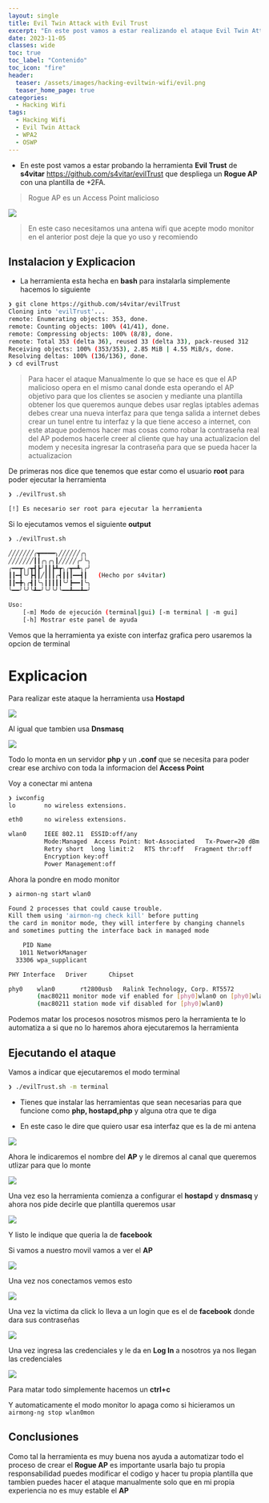 ```yaml
---
layout: single
title: Evil Twin Attack with Evil Trust
excerpt: "En este post vamos a estar realizando el ataque Evil Twin Attack para obtener las credenciales de alguna red social como facebook a travez de este ataque vamos a estar empleando la herramienta la s4vitar mas conocida como evil trust"
date: 2023-11-05
classes: wide
toc: true
toc_label: "Contenido"
toc_icon: "fire"
header:
  teaser: /assets/images/hacking-eviltwin-wifi/evil.png
  teaser_home_page: true
categories:
  - Hacking Wifi
tags:  
  - Hacking Wifi
  - Evil Twin Attack
  - WPA2
  - OSWP
---
```


- En este post vamos a estar probando la herramienta **Evil Trust** de **s4vitar** <https://github.com/s4vitar/evilTrust> que despliega un **Rogue AP** con una plantilla de +2FA. 

> Rogue AP es un Access Point malicioso

![](https://i.imgur.com/Z7urRFn.png)

>En este caso necesitamos una antena wifi que acepte modo monitor en el anterior post deje la que yo uso y recomiendo

## Instalacion y Explicacion

- La herramienta esta hecha en **bash** para instalarla simplemente hacemos lo siguiente

```bash
❯ git clone https://github.com/s4vitar/evilTrust
Cloning into 'evilTrust'...
remote: Enumerating objects: 353, done.
remote: Counting objects: 100% (41/41), done.
remote: Compressing objects: 100% (8/8), done.
remote: Total 353 (delta 36), reused 33 (delta 33), pack-reused 312
Receiving objects: 100% (353/353), 2.85 MiB | 4.55 MiB/s, done.
Resolving deltas: 100% (136/136), done.
❯ cd evilTrust
```
> Para hacer el ataque Manualmente lo que se hace es que el AP malicioso opera en el mismo canal donde esta operando el AP objetivo para que los clientes se asocien y mediante una plantilla obtener los que queremos aunque debes usar reglas iptables ademas debes crear una nueva interfaz para que tenga salida a internet debes crear un tunel entre tu interfaz y la que tiene acceso a internet, con este ataque podemos hacer mas cosas como robar la contraseña real del AP podemos hacerle creer al cliente que hay una actualizacion del modem y necesita ingresar la contraseña para que se pueda hacer la actualizacion 

De primeras nos dice que tenemos que estar como el usuario **root** para poder ejecutar la herramienta

```bash
❯ ./evilTrust.sh

[!] Es necesario ser root para ejecutar la herramienta
```

Si lo ejecutamos vemos el siguiente **output**

```bash
❯ ./evilTrust.sh

╱╱╱╱╱╱╱╭┳━━━━╮╱╱╱╱╱╱╭╮
╱╱╱╱╱╱╱┃┃╭╮╭╮┃╱╱╱╱╱╭╯╰╮
╭━━┳╮╭┳┫┣╯┃┃┣┻┳╮╭┳━┻╮╭╯
┃┃━┫╰╯┣┫┃╱┃┃┃╭┫┃┃┃━━┫┃   (Hecho por s4vitar)
┃┃━╋╮╭┫┃╰╮┃┃┃┃┃╰╯┣━━┃╰╮
╰━━╯╰╯╰┻━╯╰╯╰╯╰━━┻━━┻━╯

Uso:
	[-m] Modo de ejecución (terminal|gui) [-m terminal | -m gui]
	[-h] Mostrar este panel de ayuda
```

Vemos que la herramienta ya existe con interfaz grafica pero usaremos la opcion de terminal

# Explicacion 

Para realizar este ataque la herramienta usa **Hostapd** 

![](https://i.imgur.com/xH40uAw.png)

Al igual que tambien usa **Dnsmasq** 

![](https://i.imgur.com/svcQBOz.png)

Todo lo monta en un servidor **php** y un **.conf** que se necesita para poder crear ese archivo con toda la informacion del **Access Point** 

Voy a conectar mi antena

```bash
❯ iwconfig
lo        no wireless extensions.

eth0      no wireless extensions.

wlan0     IEEE 802.11  ESSID:off/any  
          Mode:Managed  Access Point: Not-Associated   Tx-Power=20 dBm   
          Retry short  long limit:2   RTS thr:off   Fragment thr:off
          Encryption key:off
          Power Management:off
```

Ahora la pondre en modo monitor

```bash
❯ airmon-ng start wlan0

Found 2 processes that could cause trouble.
Kill them using 'airmon-ng check kill' before putting
the card in monitor mode, they will interfere by changing channels
and sometimes putting the interface back in managed mode

    PID Name
   1011 NetworkManager
  33306 wpa_supplicant

PHY	Interface	Driver		Chipset

phy0	wlan0		rt2800usb	Ralink Technology, Corp. RT5572
		(mac80211 monitor mode vif enabled for [phy0]wlan0 on [phy0]wlan0mon)
		(mac80211 station mode vif disabled for [phy0]wlan0)
```

Podemos matar los procesos nosotros mismos pero la herramienta te lo automatiza a si que no lo haremos ahora ejecutaremos la herramienta

## Ejecutando el ataque

Vamos a indicar que ejecutaremos el modo terminal

```bash
❯ ./evilTrust.sh -m terminal
```

- Tienes que instalar las herramientas que sean necesarias para que funcione como **php, hostapd,php** y alguna otra que te diga

- En este caso le dire que quiero usar esa interfaz que es la de mi antena

![](https://i.imgur.com/qx9IhiY.png)

Ahora le indicaremos el nombre del **AP** y le diremos al canal que queremos utlizar para que lo monte

![](https://i.imgur.com/3RkciOW.png)

Una vez eso la herramienta comienza a configurar el **hostapd** y **dnsmasq** y ahora nos pide decirle que plantilla queremos usar

![](https://i.imgur.com/SozhB1F.png)

Y listo le indique que queria la de **facebook** 

Si vamos a nuestro movil vamos a ver el **AP**

![](/assets/images/hacking-eviltwin-wifi/1.png)

Una vez nos conectamos vemos esto

![](https://i.imgur.com/soFFZ3i.png)

Una vez la victima da click lo lleva a un login que es el de **facebook** donde dara sus contraseñas

![](/assets/images/hacking-eviltwin-wifi/2.png)

Una vez ingresa las credenciales y le da en **Log In** a nosotros ya nos llegan las credenciales

![](https://i.imgur.com/JK4aLOm.png)

Para matar todo simplemente hacemos un **ctrl+c**

Y automaticamente el modo monitor lo apaga como si hicieramos un `airmong-ng stop wlan0mon`

## Conclusiones

Como tal la herramienta es muy buena nos ayuda a automatizar todo el proceso de crear el **Rogue AP** es importante usarla bajo tu propia responsabilidad puedes modificar el codigo y hacer tu propia plantilla que tambien puedes hacer el ataque manualmente solo que en mi propia experiencia no es muy estable el **AP** 
